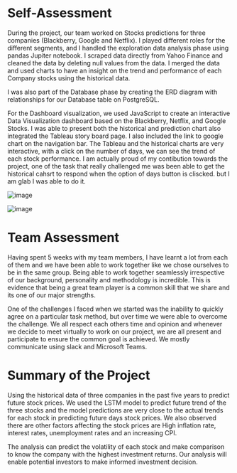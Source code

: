 # Self-Assessment

During the project, our team worked on Stocks predictions for three companies (Blackberry, Google and Netflix).
I played different roles for the different segments, and I handled the exploration data analysis phase using pandas Jupiter notebook. I scraped data directly from Yahoo Finance and cleaned the data by deleting null values from the data.
I merged the data and used charts to have an insight on the trend and performance of each Company stocks using the historical data.

I was also part of the Database phase by creating the ERD diagram with relationships for our Database table on PostgreSQL.

For the Dashboard visualization, we used JavaScript to create an interactive Data Visualization dashboard based on the Blackberry, Netflix, and Google Stocks. 
I was able to present both the historical and prediction chart also integrated the Tableau story board page. I also included the link to google chart on the navigation bar.
The Tableau and the historical charts are very interactive, with a click on the number of days, we can see the trend of each stock performance.
I am actually proud of my contibution towards the project, one of the task that really challenged me was been able to get the historical cahsrt to respond when the option of days button is cliscked. but I am glab I was able to do it.

![image](https://user-images.githubusercontent.com/104603037/195746508-940a5359-5969-4cf3-a3f1-ce3c5b84d35c.png)


![image](https://user-images.githubusercontent.com/104603037/195746586-cfb61ef2-6fff-4303-8ff4-eacd47acde40.png)


# Team Assessment

Having spent 5 weeks with my team members, I have learnt a lot from each of them and we have been able to work together like we chose ourselves to be in the same group. Being able to work together seamlessly irrespective of our background, personality and methodology is incredible. This is evidence that being a great team player is a common skill that we share and its one of our major strengths.

One of the challenges I faced when we started was the inability to quickly agree on a particular task method, but over time we were able to overcome the challenge.
We all respect each others time and opinion and whenever we decide to meet virtually to work on our project, we are all present and participate to ensure the common goal is achieved. We mostly communicate using slack and Microsoft Teams.


# Summary of the Project
Using the historical data of three companies in the past five years to predict future stock prices. 
We used the LSTM model to predict future trend of the three stocks and the model predictions are very close to the actual trends for each stock in predicting future days stock prices.
We also observed there are other factors affecting the stock prices are High inflation rate, interest rates, unemployment rates and an increasing CPI. 

 The analysis can predict the volatility of each stock and make comparison to know the company with the highest investment returns. Our analysis will enable potential investors to make informed investment decision.



